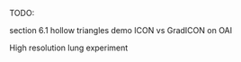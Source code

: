TODO:

section 6.1 hollow triangles demo
ICON vs GradICON on OAI


High resolution lung experiment


